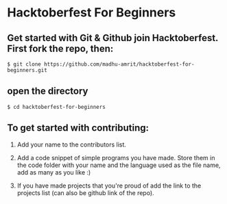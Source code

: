 # Hacktoberfest For Beginners

## Get started with Git & Github join Hacktoberfest. First fork the repo, then:

```
$ git clone https://github.com/madhu-amrit/hacktoberfest-for-beginners.git
```

## open the directory

```
$ cd hacktoberfest-for-beginners
```


## To get started with contributing:

 1. Add your name to the contributors list. 

 2. Add a code snippet of simple programs you have made. Store them in the code folder with your name and the language used as the file name, add as many as you like :)

 3. If you have made projects that you're proud of add the link to the projects list (can also be github link of the repo).

 
 